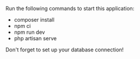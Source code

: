 Run the following commands to start this application:
- composer install
- npm ci
- npm run dev
- php artisan serve

Don't forget to set up your database connection!
